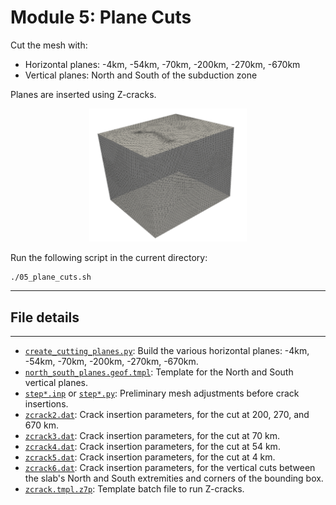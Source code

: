 # Module 5: Plane Cuts

Cut the mesh with:
  - Horizontal planes: -4km, -54km, -70km, -200km, -270km, -670km
  - Vertical planes: North and South of the subduction zone

Planes are inserted using Z-cracks.

<p align="center">
 <img src="../assets/step5.gif" alt="description" style="width:50%;">
</p>


Run the following script in the current directory:

```
./05_plane_cuts.sh
```

---

## File details
---

- [`create_cutting_planes.py`](create_cutting_planes.py): Build the various horizontal planes: -4km, -54km, -70km, -200km, -270km, -670km.
- [`north_south_planes.geof.tmpl`](north_south_planes.geof.tmpl): Template for the North and South vertical planes.
- [`step*.inp`](step*.inp) or [`step*.py`](step*.py): Preliminary mesh adjustments before crack insertions.
- [`zcrack2.dat`](zcrack2.dat): Crack insertion parameters, for the cut at 200, 270, and 670 km.
- [`zcrack3.dat`](zcrack3.dat): Crack insertion parameters, for the cut at 70 km.
- [`zcrack4.dat`](zcrack4.dat): Crack insertion parameters, for the cut at 54 km.
- [`zcrack5.dat`](zcrack5.dat): Crack insertion parameters, for the cut at 4 km.
- [`zcrack6.dat`](zcrack6.dat): Crack insertion parameters, for the vertical cuts between the slab's North and South extremities and corners of the bounding box.
- [`zcrack.tmpl.z7p`](zcrack.tmpl.z7p): Template batch file to run Z-cracks.
